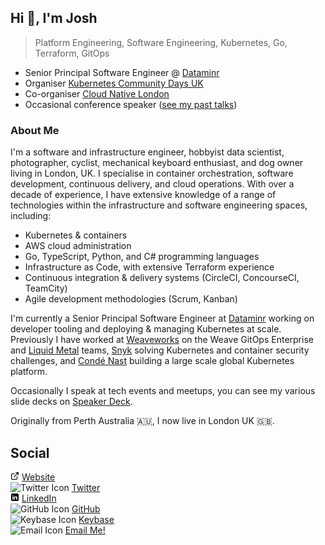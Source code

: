 ## Hi 👋, I'm Josh

> Platform Engineering, Software Engineering, Kubernetes, Go, Terraform, GitOps

- Senior Principal Software Engineer @ [Dataminr](https://dataminr.com)
- Organiser [Kubernetes Community Days UK](https://community.cncf.io/events/details/cncf-kcd-uk-presents-kubernetes-community-days-uk-2021/)
- Co-organiser [Cloud Native London](https://cloudnativelon.com)
- Occasional conference speaker ([see my past talks](https://speakerdeck.com/jmickey))

### About Me

I'm a software and infrastructure engineer, hobbyist data scientist, photographer, cyclist, mechanical keyboard enthusiast, and dog owner living in London, UK. I specialise in container orchestration, software development, continuous delivery, and cloud operations. With over a decade of experience, I have extensive knowledge of a range of technologies within the infrastructure and software engineering spaces, including:

* Kubernetes & containers
* AWS cloud administration
* Go, TypeScript, Python, and C# programming languages
* Infrastructure as Code, with extensive Terraform experience
* Continuous integration & delivery systems (CircleCI, ConcourseCI, TeamCity)
* Agile development methodologies (Scrum, Kanban)

I'm currently a Senior Principal Software Engineer at [Dataminr](https://dataminr.com) working on developer tooling and deploying & managing Kubernetes at scale. Previously I have worked at [Weaveworks](https://weave.works) on the Weave GitOps Enterprise and [Liquid Metal](https://github.com/weaveworks-liquidmetal) teams, [Snyk](https://snyk.io) solving Kubernetes and container security challenges, and [Condé Nast](https://condenast.com) building a large scale global Kubernetes platform.

Occasionally I speak at tech events and meetups, you can see my various slide decks on [Speaker Deck](https://speakerdeck.com/jmickey).

Originally from Perth Australia 🇦🇺, I now live in London UK 🇬🇧.

## Social

<img src="https://raw.githubusercontent.com/feathericons/feather/3c64e93543fab6befab54c3abd013dd8db52509e/icons/external-link.svg?sanitize=true" width="14" height="14" alt="Website Link"> [Website](https://mickey.dev/)  
<img src="https://raw.githubusercontent.com/simple-icons/simple-icons/4777fda38034a26366f36d7edaedf3a53a134d59/icons/twitter.svg?sanitize=true" width="14" height="14" alt="Twitter Icon"> [Twitter](https://mickey.dev/twitter)  
<img src="https://raw.githubusercontent.com/simple-icons/simple-icons/4777fda38034a26366f36d7edaedf3a53a134d59/icons/linkedin.svg?sanitize=true" width="14" height="14" alt="LinkedIn Icon"> [LinkedIn](https://mickey.dev/linkedin)  
<img src="https://raw.githubusercontent.com/simple-icons/simple-icons/4777fda38034a26366f36d7edaedf3a53a134d59/icons/github.svg?sanitize=true" width="14" height="14" alt="GitHub Icon"> [GitHub](https://mickey.dev/github)  
<img src="https://raw.githubusercontent.com/simple-icons/simple-icons/4777fda38034a26366f36d7edaedf3a53a134d59/icons/keybase.svg?sanitize=true" width="14" height="14" alt="Keybase Icon"> [Keybase](https://mickey.dev/keybase)  
<img src="https://raw.githubusercontent.com/simple-icons/simple-icons/4777fda38034a26366f36d7edaedf3a53a134d59/icons/mail-dot-ru.svg?sanitize=true" width="14" height="14" alt="Email Icon"> [Email Me!](mailto:j@mickey.dev)
